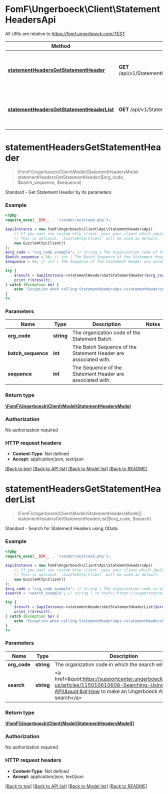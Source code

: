 # FomF\Ungerboeck\Client\StatementHeadersApi

All URIs are relative to *https://fomf.ungerboeck.com/TEST*

Method | HTTP request | Description
------------- | ------------- | -------------
[**statementHeadersGetStatementHeader**](StatementHeadersApi.md#statementHeadersGetStatementHeader) | **GET** /api/v1/StatementHeaders/{OrgCode}/{BatchSequence}/{Sequence} | Standard - Get Statement Header by its parameters
[**statementHeadersGetStatementHeaderList**](StatementHeadersApi.md#statementHeadersGetStatementHeaderList) | **GET** /api/v1/StatementHeaders/{OrgCode} | Standard - Search for Statement Headers using OData.


# **statementHeadersGetStatementHeader**
> \FomF\Ungerboeck\Client\Model\StatementHeadersModel statementHeadersGetStatementHeader($org_code, $batch_sequence, $sequence)

Standard - Get Statement Header by its parameters

### Example
```php
<?php
require_once(__DIR__ . '/vendor/autoload.php');

$apiInstance = new FomF\Ungerboeck\Client\Api\StatementHeadersApi(
    // If you want use custom http client, pass your client which implements `GuzzleHttp\ClientInterface`.
    // This is optional, `GuzzleHttp\Client` will be used as default.
    new GuzzleHttp\Client()
);
$org_code = "org_code_example"; // string | The organization code of the Statement Batch.
$batch_sequence = 56; // int | The Batch Sequence of the Statement Header are associated with.
$sequence = 56; // int | The Sequence of the Statement Header are associated with.

try {
    $result = $apiInstance->statementHeadersGetStatementHeader($org_code, $batch_sequence, $sequence);
    print_r($result);
} catch (Exception $e) {
    echo 'Exception when calling StatementHeadersApi->statementHeadersGetStatementHeader: ', $e->getMessage(), PHP_EOL;
}
?>
```

### Parameters

Name | Type | Description  | Notes
------------- | ------------- | ------------- | -------------
 **org_code** | **string**| The organization code of the Statement Batch. |
 **batch_sequence** | **int**| The Batch Sequence of the Statement Header are associated with. |
 **sequence** | **int**| The Sequence of the Statement Header are associated with. |

### Return type

[**\FomF\Ungerboeck\Client\Model\StatementHeadersModel**](../Model/StatementHeadersModel.md)

### Authorization

No authorization required

### HTTP request headers

 - **Content-Type**: Not defined
 - **Accept**: application/json, text/json

[[Back to top]](#) [[Back to API list]](../../README.md#documentation-for-api-endpoints) [[Back to Model list]](../../README.md#documentation-for-models) [[Back to README]](../../README.md)

# **statementHeadersGetStatementHeaderList**
> \FomF\Ungerboeck\Client\Model\StatementHeadersModel[] statementHeadersGetStatementHeaderList($org_code, $search)

Standard - Search for Statement Headers using OData.

### Example
```php
<?php
require_once(__DIR__ . '/vendor/autoload.php');

$apiInstance = new FomF\Ungerboeck\Client\Api\StatementHeadersApi(
    // If you want use custom http client, pass your client which implements `GuzzleHttp\ClientInterface`.
    // This is optional, `GuzzleHttp\Client` will be used as default.
    new GuzzleHttp\Client()
);
$org_code = "org_code_example"; // string | The organization code in which the search will take place
$search = "search_example"; // string | <a href=\"https://supportcenter.ungerboeck.com/hc/en-us/articles/115010610608-Searching-Using-the-API\">How to make an Ungerboeck API search</a>

try {
    $result = $apiInstance->statementHeadersGetStatementHeaderList($org_code, $search);
    print_r($result);
} catch (Exception $e) {
    echo 'Exception when calling StatementHeadersApi->statementHeadersGetStatementHeaderList: ', $e->getMessage(), PHP_EOL;
}
?>
```

### Parameters

Name | Type | Description  | Notes
------------- | ------------- | ------------- | -------------
 **org_code** | **string**| The organization code in which the search will take place |
 **search** | **string**| &lt;a href&#x3D;\&quot;https://supportcenter.ungerboeck.com/hc/en-us/articles/115010610608-Searching-Using-the-API\&quot;&gt;How to make an Ungerboeck API search&lt;/a&gt; |

### Return type

[**\FomF\Ungerboeck\Client\Model\StatementHeadersModel[]**](../Model/StatementHeadersModel.md)

### Authorization

No authorization required

### HTTP request headers

 - **Content-Type**: Not defined
 - **Accept**: application/json, text/json

[[Back to top]](#) [[Back to API list]](../../README.md#documentation-for-api-endpoints) [[Back to Model list]](../../README.md#documentation-for-models) [[Back to README]](../../README.md)

